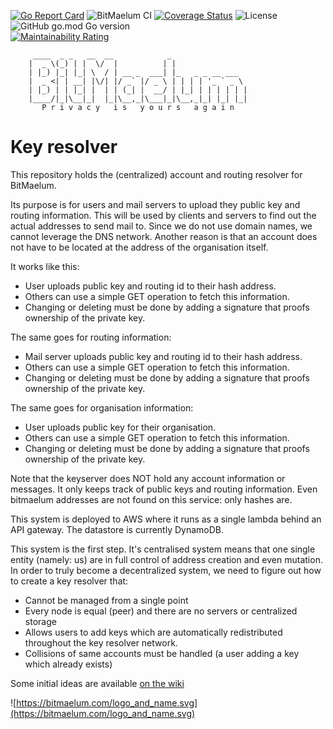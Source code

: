 [![Go Report Card](https://goreportcard.com/badge/github.com/bitmaelum/key-resolver-go)](https://goreportcard.com/report/github.com/bitmaelum/key-resolver-go)
![BitMaelum CI](https://github.com/bitmaelum/key-resolver-go/workflows/BitMaelum%20CI/badge.svg?branch=master)
[![Coverage Status](https://coveralls.io/repos/github/bitmaelum/key-resolver-go/badge.svg?branch=master)](https://coveralls.io/github/bitmaelum/key-resolver-go?branch=master)
![License](https://img.shields.io/github/license/bitmaelum/key-resolver-go)
![GitHub go.mod Go version](https://img.shields.io/github/go-mod/go-version/bitmaelum/key-resolver-go)         
[![Maintainability Rating](https://sonarcloud.io/api/project_badges/measure?project=bitmaelum_bitmaelum-suite&metric=sqale_rating)](https://sonarcloud.io/dashboard?id=bitmaelum_bitmaelum-suite)

    
         ____  _ _   __  __            _                 
        |  _ \(_) | |  \/  |          | |                
        | |_) |_| |_| \  / | __ _  ___| |_   _ _ __ ___  
        |  _ <| | __| |\/| |/ _` |/ _ \ | | | | '_ ` _ \ 
        | |_) | | |_| |  | | (_| |  __/ | |_| | | | | | |
        |____/|_|\__|_|  |_|\__,_|\___|_|\__,_|_| |_| |_|
           P r i v a c y   i s   y o u r s   a g a i n                                          

# Key resolver

This repository holds the (centralized) account and routing resolver for BitMaelum.

Its purpose is for users and mail servers to upload they public key and routing information. This will be used by 
clients and servers to find out the actual addresses to send mail to. Since we do not use domain names, we cannot 
leverage the DNS network. Another reason is that an account does not have to be located at the address of the 
organisation itself.

It works like this:

  - User uploads public key and routing id to their hash address.
  - Others can use a simple GET operation to fetch this information.
  - Changing or deleting must be done by adding a signature that proofs ownership of the private key.
  
The same goes for routing information:

  - Mail server uploads public key and routing id to their hash address.
  - Others can use a simple GET operation to fetch this information.
  - Changing or deleting must be done by adding a signature that proofs ownership of the private key.

The same goes for organisation information:

  - User uploads public key for their organisation.
  - Others can use a simple GET operation to fetch this information.
  - Changing or deleting must be done by adding a signature that proofs ownership of the private key.


Note that the keyserver does NOT hold any account information or messages. It only keeps track of public 
keys and routing information. Even bitmaelum addresses are not found on this service: only hashes are. 

This system is deployed to AWS where it runs as a single lambda behind an API gateway. The datastore is 
currently DynamoDB.


This system is the first step. It's centralised system means that one single entity (namely: us) are 
 in full control of address creation and even mutation. In order to truly become a decentralized system, 
 we need to figure out how to create a key resolver that:

  - Cannot be managed from a single point
  - Every node is equal (peer) and there are no servers or centralized storage
  - Allows users to add keys which are automatically redistributed throughout the key resolver network.
  - Collisions of same accounts must be handled (a user adding a key which already exists)
  
Some initial ideas are available [on the wiki](https://github.com/bitmaelum/key-resolver-go/wiki/Key-server-DHT)

![https://bitmaelum.com/logo_and_name.svg](https://bitmaelum.com/logo_and_name.svg)
